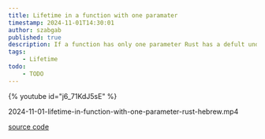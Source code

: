 ```yaml
---
title: Lifetime in a function with one paramater
timestamp: 2024-11-01T14:30:01
author: szabgab
published: true
description: If a function has only one parameter Rust has a defult understanding of the lifetime of that parameter. Sometimes it is incorrect.
tags:
    - Lifetime
todo:
    - TODO
---
```


{% youtube id="j6_71KdJ5sE" %}

2024-11-01-lifetime-in-function-with-one-parameter-rust-hebrew.mp4

[source code](https://rust.code-maven.com/slides/rust/function-receiving-and-returning-one-reference.html)

